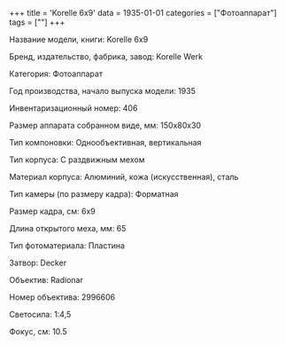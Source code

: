 +++
title = 'Korelle 6x9'
data = 1935-01-01
categories = ["Фотоаппарат"]
tags = [""]
+++

Название модели, книги: Korelle 6x9

Бренд, издательство, фабрика, завод: Korelle Werk

Категория: Фотоаппарат

Год производства, начало выпуска модели: 1935

Инвентаризационный номер: 406

Размер аппарата  собранном виде, мм: 150х80х30

Тип компоновки: Однообъективная, вертикальная

Тип корпуса: С раздвижным мехом

Материал корпуса: Алюминий, кожа (искусственная), сталь

Тип камеры (по размеру кадра): Форматная

Размер кадра, см: 6х9

Длина открытого меха, мм: 65

Тип фотоматериала: Пластина

Затвор: Decker

Объектив: Radionar

Номер объектива: 2996606

Светосила: 1:4,5

Фокус, см: 10.5

